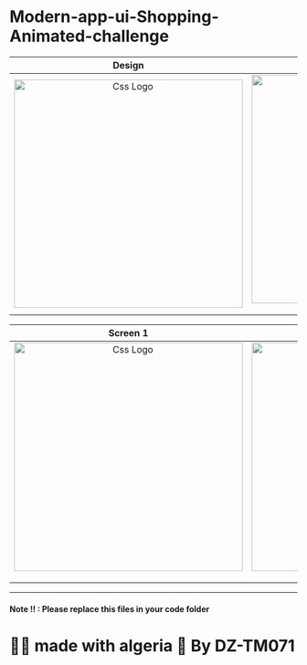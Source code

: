 # Modern-app-ui-Shopping-Animated-challenge


<!--
![Capture d’écran 2022-08-25 123440](https://user-images.githubusercontent.com/69757558/186706291-bbd84a78-85d5-429a-b51c-d3b1db0f6003.png)
![Capture d’écran 2022-08-25 162039](https://user-images.githubusercontent.com/69757558/186706303-3a5a3ab0-8bb2-4a07-a331-2e58544a013c.png)
![Screenshot_1661440861](https://user-images.githubusercontent.com/69757558/186706405-9124c026-9893-419c-82d5-cbea6ba5dcc9.png)


![Screenshot_1661440849](https://user-images.githubusercontent.com/69757558/186706342-6da9d2bf-a479-408d-89fb-2350cffb5ca0.png)
![Screenshot_1661440851](https://user-images.githubusercontent.com/69757558/186706381-4d1dc7cf-ca90-49c2-b894-ba0e4b6ad8e4.png) -->


<table>
 
  
<thead>
  
  
<tr>
<th align="center">Design</th>
  
  
<th align="center">My Design Code</th>

</tr>

 
</thead>


<tbody>
  
  
<tr>
  
<td align="center">

 
 

  <a target="_blank" rel="" href="https://user-images.githubusercontent.com/69757558/186706291-bbd84a78-85d5-429a-b51c-d3b1db0f6003.png">
        <img src="https://user-images.githubusercontent.com/69757558/186706291-bbd84a78-85d5-429a-b51c-d3b1db0f6003.png" alt="Css Logo" with="200" height="400"/>



  </a>
  
  </td>
  
<td align="center">
  <a target="_blank" rel="" href="https://user-images.githubusercontent.com/69757558/186706303-3a5a3ab0-8bb2-4a07-a331-2e58544a013c.png">
      <img src="https://user-images.githubusercontent.com/69757558/186706303-3a5a3ab0-8bb2-4a07-a331-2e58544a013c.png" alt="Css Logo" with="200" height="400"/>

  </a></td>
  
 
  
  
</tr>
  
  
  
</tbody>
  
</table>



<table>
  
<thead>
<tr>
  
  
  <th align="center">Screen 1</th>
  
  <th align="center">Screen 2</th>
  
 <th align="center">Screen 3</th>
  
  

</tr>
</thead>
  
<tbody>
<tr>
  
  
  <td align="center">
  <a target="_blank" rel="" href="https://user-images.githubusercontent.com/69757558/186706405-9124c026-9893-419c-82d5-cbea6ba5dcc9.png">
<img src="https://user-images.githubusercontent.com/69757558/186706405-9124c026-9893-419c-82d5-cbea6ba5dcc9.png" alt="Css Logo" with="200" height="400"/>

  </a></td>
  
   
  <td align="center">
   
   
    
    
  <a target="_blank" rel="" href="https://user-images.githubusercontent.com/69757558/186706342-6da9d2bf-a479-408d-89fb-2350cffb5ca0.png">

<img src="https://user-images.githubusercontent.com/69757558/186706342-6da9d2bf-a479-408d-89fb-2350cffb5ca0.png" alt="Css Logo" with="200" height="400"/> 

  </a></td>
  
    
  <td align="center">
  <a target="_blank" rel="" href="https://user-images.githubusercontent.com/69757558/186706381-4d1dc7cf-ca90-49c2-b894-ba0e4b6ad8e4.png">

<img src="https://user-images.githubusercontent.com/69757558/186706381-4d1dc7cf-ca90-49c2-b894-ba0e4b6ad8e4.png" alt="Css Logo" with="200" height="400"/> 

  </a></td>
  
</tr>
</tbody>
</table>




 <hr>
  <h4> Note !! : Please replace this files in your code folder </h4>

<h1> 🐱‍👤 made with algeria 🖤 By DZ-TM071 </h1>
